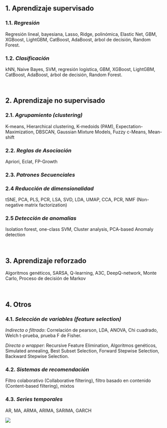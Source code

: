 ## 1. Aprendizaje supervisado

### 1.1. *Regresión*
  
Regresión lineal, bayesiana, Lasso, Ridge, polinómica, Elastic Net, GBM, XGBoost, LightGBM, CatBoost, AdaBoost, árbol de decisión,
Random Forest.

### 1.2. *Clasificación*

kNN, Naive Bayes, SVM, regresión logística, GBM, XGBoost, LightGBM, CatBoost, AdaBoost, árbol de decisión,
Random Forest.

<br>

## 2. Aprendizaje no supervisado

### 2.1. *Agrupamiento (clustering)*

K-means, Hierarchical clustering, K-medoids (PAM), Expectation-Maximization, DBSCAN, Gaussian Mixture Models, Fuzzy c-Means,
Mean-shift

### 2.2. *Reglas de Asociación*

Apriori, Eclat, FP-Growth

### 2.3. *Patrones Secuenciales*



### 2.4 *Reducción de dimensionalidad*

tSNE, PCA, PLS, PCR, LSA, SVD, LDA, UMAP, CCA, PCR, NMF (Non-negative matrix factorization)

### 2.5 *Detección de anomalías*

Isolation forest, one-class SVM, Cluster analysis, PCA-based Anomaly detection

<br>

## 3. Aprendizaje reforzado

Algoritmos genéticos, SARSA, Q-learning, A3C, DeepQ-network, Monte Carlo, Proceso de decisión de Markov

<br>

## 4. Otros

### 4.1. *Selección de variables (feature selection)*

*Indirecta o filtrado*:  Correlación de pearson, LDA, ANOVA, Chi cuadrado, Welch t-prueba, prueba F de Fisher.

*Directa o wrapper*: Recursive Feature Elimination, Algoritmos genéticos, Simulated annealing, Best Subset Selection, Forward Stepwise Selection, Backward Stepwise Selection.

### 4.2. *Sistemas de recomendación*

Filtro colaborativo (Collaborative filtering), filtro basado en contenido (Content-based filtering), mixtos

### 4.3. *Series temporales*

AR, MA, ARMA, ARIMA, SARIMA, GARCH


![](https://i.pinimg.com/originals/31/74/c4/3174c419e4ab07223f95dcf8ddd86eec.png)

